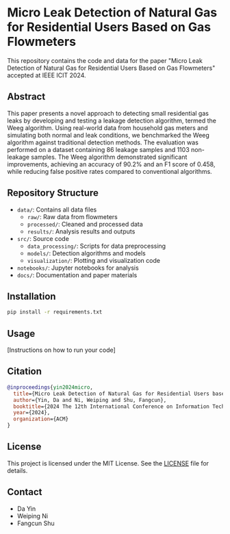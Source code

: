 # Micro Leak Detection of Natural Gas for Residential Users Based on Gas Flowmeters

This repository contains the code and data for the paper "Micro Leak Detection of Natural Gas for Residential Users Based on Gas Flowmeters" accepted at IEEE ICIT 2024.

## Abstract
This paper presents a novel approach to detecting small residential gas leaks by developing and testing a leakage detection algorithm, termed the Weeg algorithm. Using real-world data from household gas meters and simulating both normal and leak conditions, we benchmarked the Weeg algorithm against traditional detection methods. The evaluation was performed on a dataset containing 86 leakage samples and 1103 non-leakage samples. The Weeg algorithm demonstrated significant improvements, achieving an accuracy of 90.2\% and an F1 score of 0.458, while reducing false positive rates compared to conventional algorithms.

## Repository Structure
- `data/`: Contains all data files
  - `raw/`: Raw data from flowmeters
  - `processed/`: Cleaned and processed data
  - `results/`: Analysis results and outputs
- `src/`: Source code
  - `data_processing/`: Scripts for data preprocessing
  - `models/`: Detection algorithms and models
  - `visualization/`: Plotting and visualization code
- `notebooks/`: Jupyter notebooks for analysis
- `docs/`: Documentation and paper materials

## Installation
```bash
pip install -r requirements.txt
```

## Usage
[Instructions on how to run your code]

## Citation
```bibtex
@inproceedings{yin2024micro,
  title={Micro Leak Detection of Natural Gas for Residential Users based on Gas Flowmeters},
  author={Yin, Da and Ni, Weiping and Shu, Fangcun},
  booktitle={2024 The 12th International Conference on Information Technology: IoT and Smart City (ICIT)},
  year={2024},
  organization={ACM}
}
```

## License
This project is licensed under the MIT License. See the [LICENSE](LICENSE) file for details.

## Contact
- Da Yin
- Weiping Ni
- Fangcun Shu